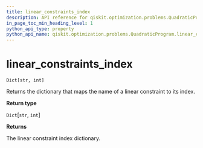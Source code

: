 ```yaml
---
title: linear_constraints_index
description: API reference for qiskit.optimization.problems.QuadraticProgram.linear_constraints_index
in_page_toc_min_heading_level: 1
python_api_type: property
python_api_name: qiskit.optimization.problems.QuadraticProgram.linear_constraints_index
---
```


# linear\_constraints\_index

<span id="qiskit.optimization.problems.QuadraticProgram.linear_constraints_index" />

`Dict[str, int]`

Returns the dictionary that maps the name of a linear constraint to its index.

**Return type**

`Dict`\[`str`, `int`]

**Returns**

The linear constraint index dictionary.

